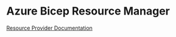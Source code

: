 # Azure Bicep Resource Manager

[Resource Provider Documentation](https://learn.microsoft.com/en-us/azure/templates/)

